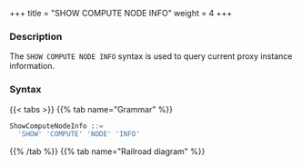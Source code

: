 +++
title = "SHOW COMPUTE NODE INFO"
weight = 4
+++

### Description

The `SHOW COMPUTE NODE INFO` syntax is used to query current proxy instance information.
### Syntax

{{< tabs >}}
{{% tab name="Grammar" %}}
```sql
ShowComputeNodeInfo ::=
  'SHOW' 'COMPUTE' 'NODE' 'INFO'
```
{{% /tab %}}
{{% tab name="Railroad diagram" %}}
<iframe frameborder="0" name="diagram" id="diagram" width="100%" height="100%"></iframe>
{{% /tab %}}
{{< /tabs >}}

### Return Value Description

| Columns        | Description           |
|----------------|-----------------------|
| instance_id    | proxy instance id     |
| host           | host address          |
| port           | port number           |
| status         | proxy instance status |
| mode_type      | proxy instance mode   |
| worker_id      | worker id             |
| labels         | labels                |

### Example

- Query current proxy instance information

```sql
SHOW COMPUTE NODE INFO;
```

```sql
mysql> SHOW COMPUTE NODE INFO;
+--------------------------------------+---------------+------+--------+-----------+-----------+--------+
| instance_id                          | host          | port | status | mode_type | worker_id | labels |
+--------------------------------------+---------------+------+--------+-----------+-----------+--------+
| 734bb036-b15d-4af0-be87-2372d8b6a0cd | 192.168.5.163 | 3307 | OK     | Cluster   | -1        |        |
+--------------------------------------+---------------+------+--------+-----------+-----------+--------+
1 row in set (0.01 sec)
```

### Reserved word

`SHOW`, `COMPUTE`, `NODE`, `INFO`

### Related links

- [Reserved word](/en/user-manual/shardingsphere-proxy/distsql/syntax/reserved-word/)
